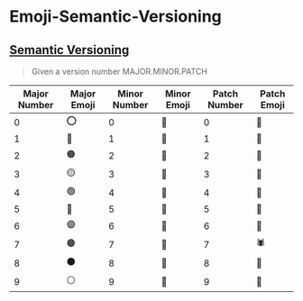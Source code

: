 # Emoji-Semantic-Versioning

## [Semantic Versioning](https://semver.org/)

> Given a version number MAJOR.MINOR.PATCH

| Major Number | Major Emoji | Minor Number | Minor Emoji | Patch Number | Patch Emoji |
| - | - | - | - | - | - |
| 0 | ⭕️ | 0 | 🥼 | 0 | 🐌 |
| 1 | 🔴 | 1 | 🦺 | 1 | 🦋 |
| 2 | 🟠 | 2 | 👔 | 2 | 🐛 |
| 3 | 🟡 | 3 | 👕 | 3 | 🐜 |
| 4 | 🟢 | 4 | 👖 | 4 | 🐝 |
| 5 | 🔵 | 5 | 🧣 | 5 | 🐞 |
| 6 | 🟣 | 6 | 🧤 | 6 | 🦗 |
| 7 | 🟤 | 7 | 🧥 | 7 | 🕷 |
| 8 | ⚫️ | 8 | 🧦 | 8 | 🦂 |
| 9 | ⚪️ | 9 | 👗 | 9 | 🦟 |
